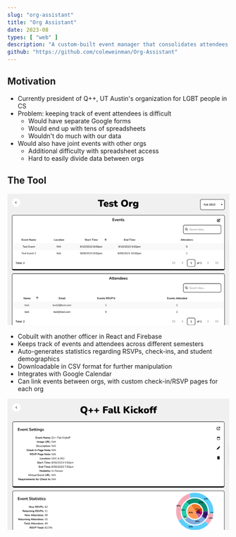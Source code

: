 ```yaml
---
slug: "org-assistant"
title: "Org Assistant"
date: 2023-08
types: [ "web" ]
description: "A custom-built event manager that consolidates attendees and check ins between student orgs"
github: "https://github.com/coleweinman/Org-Assistant"
---
```


## Motivation

- Currently president of Q++, UT Austin's organization for LGBT people in CS
- Problem: keeping track of event attendees is difficult
    - Would have separate Google forms
    - Would end up with tens of spreadsheets
    - Wouldn't do much with our data
- Would also have joint events with other orgs
    - Additional difficulty with spreadsheet access
    - Hard to easily divide data between orgs

## The Tool

![Sample home page](../../assets/images/project-screenshots/org-assistant/org-page.png)

- Cobuilt with another officer in React and Firebase
- Keeps track of events and attendees across different semesters
- Auto-generates statistics regarding RSVPs, check-ins, and student demographics
- Downloadable in CSV format for further manipulation
- Integrates with Google Calendar
- Can link events between orgs, with custom check-in/RSVP pages for each org

![Sample event page](../../assets/images/project-screenshots/org-assistant/event-page.png)
